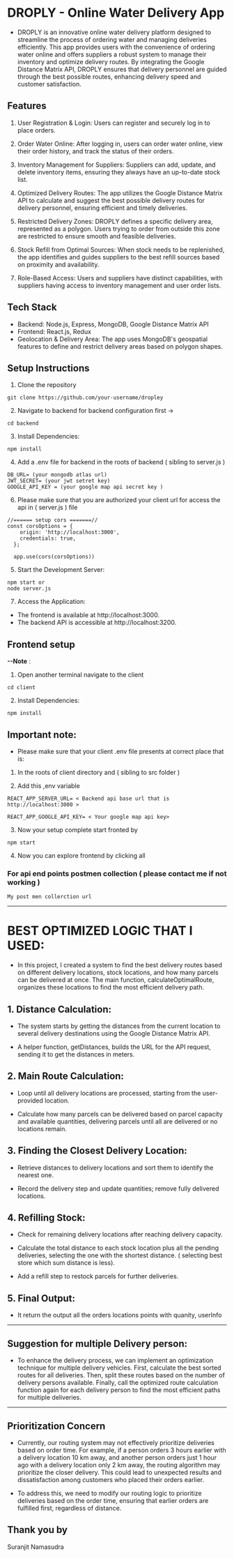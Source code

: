 
# DROPLY - Online Water Delivery App

- DROPLY is an innovative online water delivery platform designed to streamline the process of ordering water and managing deliveries efficiently. This app provides users with the convenience of ordering water online and offers suppliers a robust system to manage their inventory and optimize delivery routes. By integrating the Google Distance Matrix API, DROPLY ensures that delivery personnel are guided through the best possible routes, enhancing delivery speed and customer satisfaction.


## Features

1. User Registration & Login: Users can register and securely log in to place orders.

2. Order Water Online: After logging in, users can order water online, view their order history, and track the status of their orders.

3. Inventory Management for Suppliers: Suppliers can add, update, and delete inventory items, ensuring they always have an up-to-date stock list.

4. Optimized Delivery Routes: The app utilizes the Google Distance Matrix API to calculate and suggest the best possible delivery routes for delivery personnel, ensuring efficient and timely deliveries.

5. Restricted Delivery Zones: DROPLY defines a specific delivery area, represented as a polygon. Users trying to order from outside this zone are restricted to ensure smooth and feasible deliveries.

6. Stock Refill from Optimal Sources: When stock needs to be replenished, the app identifies and guides suppliers to the best refill sources based on proximity and availability.

7. Role-Based Access: Users and suppliers have distinct capabilities, with suppliers having access to inventory management and user order lists.

## Tech Stack

- Backend: Node.js, Express, MongoDB, Google Distance Matrix API
- Frontend: React.js, Redux
- Geolocation & Delivery Area: The app uses MongoDB's geospatial features to define and restrict delivery areas based on polygon shapes.


## Setup Instructions
1. Clone the repository
```
git clone https://github.com/your-username/dropley
```
2. Navigate to backend for backend configuration first  ->
```
cd backend 
```
3. Install Dependencies:
```
npm install
```
4. Add a .env file for backend in the roots of backend ( sibling to server.js )
```
DB_URL= (your mongodb atlas url)
JWT_SECRET= (your jwt setret key)
GOOGLE_API_KEY = (your google map api secret key )
```

6. Please make sure that you are authorized your client url for access the api in ( server.js ) file
```
//====== setup cors =======//
const corsOptions = {
    origin: 'http://localhost:3000', 
    credentials: true,
  };

  app.use(cors(corsOptions))

```

5. Start the Development Server:
```
npm start or
node server.js
```
7. Access the Application:

  - The frontend is available at http://localhost:3000.
  - The backend API is accessible at http://localhost:3200.


## Frontend setup 

**--Note** :

1. Open another terminal navigate to the client 
```
cd client
```
2. Install Dependencies:
```
npm install
```
## Important note:

* Please make sure that your client .env file presents at correct place that is:

1. In the roots of client directory and ( sibling to src folder )

2. Add this ,env variable
```
REACT_APP_SERVER_URL= < Backend api base url that is http://localhost:3000 >

REACT_APP_GOOGLE_API_KEY= < Your google map api key>
```

3. Now your setup complete start fronted by
```
npm start
```
4. Now you can explore frontend by clicking all

### For api end points postmen collection ( please contact me if not working )
```
My post men collerction url
```
-------------------------------------------------------------------------------------------------------

# BEST OPTIMIZED LOGIC THAT I USED:

* In this project, I created a system to find the best delivery routes based on different delivery locations, stock locations, and how many parcels can be delivered at once. The main function, calculateOptimalRoute, organizes these locations to find the most efficient delivery path.

## 1. Distance Calculation:

* The system starts by getting the distances from the current location to several delivery destinations using the Google Distance Matrix API. 

* A helper function, getDistances, builds the URL for the API request, sending it to get the distances in meters.

## 2. Main Route Calculation:

* Loop until all delivery locations are processed, starting from the user-provided location.

* Calculate how many parcels can be delivered based on parcel capacity and available quantities, delivering parcels until all are delivered or no locations remain.

## 3. Finding the Closest Delivery Location:

* Retrieve distances to delivery locations and sort them to identify the nearest one.

* Record the delivery step and update quantities; remove fully delivered locations.

## 4. Refilling Stock:

* Check for remaining delivery locations after reaching delivery capacity.

* Calculate the total distance to each stock location plus all the pending deliveries, selecting the one with the shortest distance. ( selecting best store which sum distance is less).

* Add a refill step to restock parcels for further deliveries.

## 5. Final Output:

* It return the output all the orders locations points with quanity, userInfo 
--------------------------------------------------------------------------------------------------

## Suggestion for multiple Delivery person:

* To enhance the delivery process, we can implement an optimization technique for multiple delivery vehicles. First, calculate the best sorted routes for all deliveries. Then, split these routes based on the number of delivery persons available. Finally, call the optimized route calculation function again for each delivery person to find the most efficient paths for multiple deliveries.

--------------------------------------------------------------------------------------------------
## Prioritization Concern

* Currently, our routing system may not effectively prioritize deliveries based on order time. For example, if a person orders 3 hours earlier with a delivery location 10 km away, and another person orders just 1 hour ago with a delivery location only 2 km away, the routing algorithm may prioritize the closer delivery. This could lead to unexpected results and dissatisfaction among customers who placed their orders earlier.

* To address this, we need to modify our routing logic to prioritize deliveries based on the order time, ensuring that earlier orders are fulfilled first, regardless of distance.


Thank you by
--------------
Suranjit Namasudra

